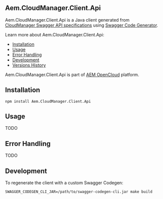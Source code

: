 Aem.CloudManager.Client.Api
----------------

Aem.CloudManager.Client.Api is a Java client generated from [CloudManager Swagger API specifications](https://github.com/AdobeDocs/cloudmanager-api-docs) using [Swagger Code Generator](https://github.com/swagger-api/swagger-codegen).

Learn more about Aem.CloudManager.Client.Api:

* [Installation](https://github.com/shinesolutions/cloudmanager-api-clients/tree/master/clients/javascript#installation)
* [Usage](https://github.com/shinesolutions/cloudmanager-api-clients/tree/master/clients/javascript#usage)
* [Error Handling](https://github.com/shinesolutions/cloudmanager-api-clients/tree/master/clients/javascript#error-handling)
* [Development](https://github.com/shinesolutions/cloudmanager-api-clients/tree/master/clients/javascript#development)
* [Versions History](https://github.com/shinesolutions/cloudmanager-api-clients/blob/master/docs/javascript/versions.md)

Aem.CloudManager.Client.Api is part of [AEM OpenCloud](https://aemopencloud.io) platform.

Installation
------------

    npm install Aem.CloudManager.Client.Api

Usage
-----

TODO

Error Handling
--------------

TODO

Development
-----------

To regenerate the client with a custom Swagger Codegen:

    SWAGGER_CODEGEN_CLI_JAR=/path/to/swagger-codegen-cli.jar make build
